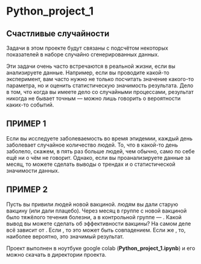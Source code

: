 # Python_project_1
## Счастливые случайности 

Задачи в этом проекте будут связаны с подсчётом некоторых показателей в наборе случайно сгенерированных данных.

Эти задачи очень часто встречаются в реальной жизни, если вы анализируете данные. Например, если вы проводите какой-то эксперимент, вам часто нужно не только посчитать значение какого-то параметра, но и оценить статистическую значимость результата. Дело в том, что когда вы имеете дело со случайными процессами, результат никогда не бывает точным — можно лишь говорить о вероятности каких-то событий.

## ПРИМЕР 1
Если вы исследуете заболеваемость во время эпидемии, каждый день заболевает случайное количество людей. То, что в какой-то день заболело, скажем, в пять раз больше людей, чем обычно, само по себе ещё ни о чём не говорит. Однако, если вы проанализируете данные за месяц, то можете сделать выводы о трендах и о статистической значимости данных.

## ПРИМЕР 2
Пусть вы привили людей новой вакциной. людям вы дали старую вакцину (или дали плацебо). Через месяц в группе с новой вакциной было тяжёлого течения болезни, а в контрольной группе — . Какой вывод вы можете сделать об эффективности вакцины? На самом деле всё зависит от . Если , то это может быть совпадением. Если же , то, наиболее вероятно, это значимый результат.

Проект выполнен в ноутбуке google colab (**Python_project_1.ipynb**) и его можно скачать в директории проекта.
